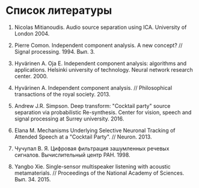 # Список литературы

1. Nicolas Mitianoudis. Audio source separation using ICA. University of London 2004.

2. Pierre Comon. Independent component analysis. A new concept? // Signal processing. 1994. Вып. 3.

3. Hyvärinen A. Oja E. Independent component analysis: algorithms and applications. Helsinki university of technology. Neural network research center. 2000.

4. Hyvärinen A. Independent component analysis. // Philosophical transactions of the royal society. 2013.

5. Andrew J.R. Simpson. Deep transform: "Cocktail party" source separation via probabilistic Re-synthesis. Center for vision, speech and signal processing at Surrey university. 2016.

6. Elana M. Mechanisms Underlying Selective Neuronal Tracking of Attended Speech at a "Cocktail Party". // Neuron. 2013.

7. Чучупал В. Я. Цифровая фильтрация зашумленных речевых сигналов. Вычислительный центр РАН. 1998.

8. Yangbo Xie. Single-sensor multispeaker listening with acoustic metamaterials. // Proceedings of the National Academy of Sciences. Вып. 34. 2015.